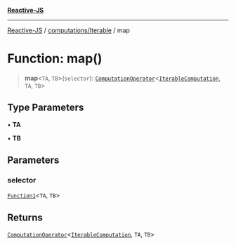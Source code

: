 [**Reactive-JS**](../../../README.md)

***

[Reactive-JS](../../../README.md) / [computations/Iterable](../README.md) / map

# Function: map()

> **map**\<`TA`, `TB`\>(`selector`): [`ComputationOperator`](../../type-aliases/ComputationOperator.md)\<[`IterableComputation`](../interfaces/IterableComputation.md), `TA`, `TB`\>

## Type Parameters

• **TA**

• **TB**

## Parameters

### selector

[`Function1`](../../../functions/type-aliases/Function1.md)\<`TA`, `TB`\>

## Returns

[`ComputationOperator`](../../type-aliases/ComputationOperator.md)\<[`IterableComputation`](../interfaces/IterableComputation.md), `TA`, `TB`\>
